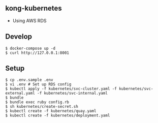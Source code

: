 kong-kubernetes
---

* Using AWS RDS


## Develop

```
$ docker-compose up -d
$ curl http://127.0.0.1:8001
```

## Setup

```
$ cp .env.sample .env
$ vi .env # Set up RDS config
$ kubectl apply -f kubernetes/svc-cluster.yaml -f kubernetes/svc-external.yaml -f kubernetes/svc-internal.yaml
$ bundle
$ bundle exec ruby config.rb
$ sh kubernetes/create-secret.sh
$ kubectl create -f kubernetes/quay.yaml
$ kubectl create -f kubernetes/deployment.yaml
```
